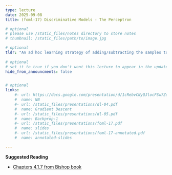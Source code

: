 ```yaml
---
type: lecture
date: 2025-09-08
title: (foml-17) Discriminative Models - The Perceptron

# optional
# please use /static_files/notes directory to store notes
# thumbnail: /static_files/path/to/image.jpg

# optional
tldr: "An ad hoc learning strategy of adding/subtracting the samples to previous parameters."
  
# optional
# set it to true if you don't want this lecture to appear in the updates section
hide_from_announcments: false


# optional
links: 
    #- url: https://docs.google.com/presentation/d/1cRebvCNyQJlocFSw7ZdAgM7NPZMNd49_6jfU4V1Vgj4/edit?usp=sharing
    #  name: NN
    #- url: /static_files/presentations/dl-04.pdf
    #  name: Gradient Descent
    #- url: /static_files/presentations/dl-05.pdf
    #  name: Backprop-1
    #- url: /static_files/presentations/foml-17.pdf
    #  name: slides
    #- url: /static_files/presentations/foml-17-annotated.pdf
    #  name: annotated-slides

---
```


**Suggested Reading**
- [Chapters 4.1.7 from Bishop book](https://www.microsoft.com/en-us/research/wp-content/uploads/2006/01/Bishop-Pattern-Recognition-and-Machine-Learning-2006.pdf)
